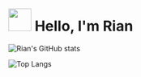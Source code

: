 
<div>
    <h1> 
        <img src="https://em-content.zobj.net/source/microsoft-teams/363/panda_1f43c.png" width=45 height=45 /> 
        Hello, I'm Rian
    </h1>
</div>
    
![Rian's GitHub stats](https://github-readme-stats.vercel.app/api?username=rianwilliam&show_icons=true&theme=transparent&text_color=efe5fb&icon_color=99ccff&title_color=99ccff&border_color=5e5397&include_all_commits=true&card_width=1000) 
    
![Top Langs](https://github-readme-stats.vercel.app/api/top-langs/?username=rianwilliam&bg_color=0d1117&text_color=efe5fb&title_color=99ccff&border_color=5e5397)

